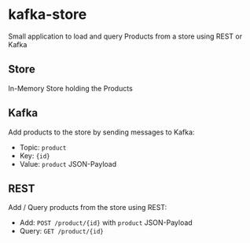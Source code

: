 # kafka-store

Small application to load and query Products from a store using REST or Kafka

## Store

In-Memory Store holding the Products

## Kafka

Add products to the store by sending messages to Kafka:
* Topic: `product`
* Key: `{id}`
* Value: `product` JSON-Payload

## REST

Add / Query products from the store using REST:
* Add: `POST /product/{id}` with `product` JSON-Payload
* Query: `GET /product/{id}`
    